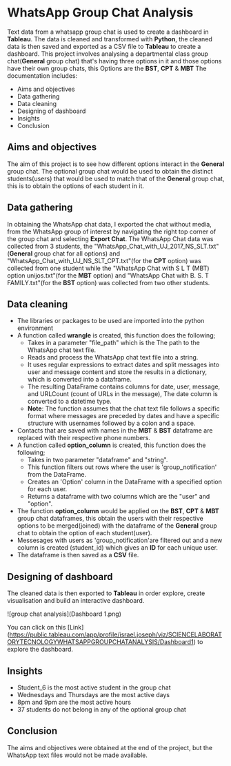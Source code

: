 
# WhatsApp Group Chat Analysis
    
Text data from a whatsapp group chat is used to create a dashboard in **Tableau**. The data is cleaned and transformed with **Python**, the cleaned data is then saved and exported as a CSV file to **Tableau** to create a dashboard. This project involves analysing a departmental class group chat(**General** group chat) that's having three options in it and those options have their own group chats, this Options are the **BST**, **CPT** & **MBT** 
The documentation includes:
- Aims and objectives
- Data gathering 
- Data cleaning
- Designing of dashboard
- Insights
- Conclusion

## Aims and objectives

The aim of this project is to see how different options interact in the **General** group chat. The optional group chat would be used to obtain the distinct students(users) that would be used to match that of the **General** group chat, this is to obtain the options of each student in it.

## Data gathering 

In obtaining the WhatsApp chat data, I exported the chat without media, from the WhatsApp group of interest by navigating the right top corner of the group chat and selecting **Export Chat**.
The WhatsApp Chat data was collected from 3 students, the "WhatsApp_Chat_with_UJ_2017_NS_SLT.txt"(**General** group chat for all options) and "WhatsApp_Chat_with_UJ_NS_SLT_CPT.txt"(for the **CPT** option) was collected from one student while  the "WhatsApp Chat with S L T (MBT) option unijos.txt"(for the **MBT** option) and "WhatsApp Chat with B. S. T FAMILY.txt"(for the **BST** option) was collected from two other students.

## Data cleaning

- The libraries or packages to be used are imported into the python environment
- A function called **wrangle** is created, this function does the following;
    - Takes in a parameter "file_path" which is the The path to the WhatsApp chat text file.
    - Reads and process the WhatsApp chat text file into a string.
    - It uses regular expressions to extract dates and split messages into user and message content and store the results in a dictionary,
      which is converted into a dataframe.
    - The resulting DataFrame contains columns for date, user, message, and URLCount (count of URLs in the message), The date column is
      converted to a datetime type.
    - **Note**: The function assumes that the chat text file follows a specific format where messages are preceded by dates
      and have a specific structure with usernames followed by a colon and a space.
- Contacts that are saved with names in the **MBT** & **BST** dataframe are replaced with their respective phone numbers.
- A function called **option_column** is created, this function does the following;
    - Takes in two parameter "dataframe" and "string".
    - This function filters out rows where the user is 'group_notification' from the DataFrame.
    - Creates an 'Option' column in the DataFrame with a specified option for each user.
    - Returns a dataframe with two columns which are the "user" and "option".
- The function **option_column** would be applied on the **BST**, **CPT** & **MBT** group chat dataframes, this obtain the users with their 
  respective options to be merged(joined) with the dataframe of the **General** group chat to obtain the option of each student(user).
- Messesages with users as 'group_notification'are filtered out and a new column is created (student_id) which gives an **ID** for each 
  unique user.
- The dataframe is then saved as a **CSV** file.

## Designing of dashboard

The cleaned data is then exported to **Tableau** in order explore, create visualisation and build an interactive dashboard.

![group chat analysis](Dashboard 1.png)

You can click on this [Link] (https://public.tableau.com/app/profile/israel.joseph/viz/SCIENCELABORATORYTECNOLOGYWHATSAPPGROUPCHATANALYSIS/Dashboard1) to explore the dashboard.

## Insights

- Student_6 is the most active student in the group chat
- Wednesdays and Thursdays are the most active days
- 8pm and 9pm are the most active hours
- 37 students do not belong in any of the optional group chat

## Conclusion

The aims and objectives were obtained at the end of the project, but the WhatsApp text files would not be made available.
    
